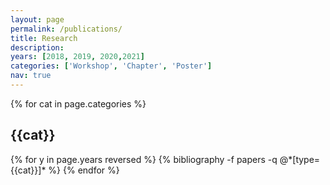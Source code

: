 ```yaml
---
layout: page
permalink: /publications/
title: Research
description: 
years: [2018, 2019, 2020,2021]
categories: ['Workshop', 'Chapter', 'Poster']
nav: true
---
```


<div class="publications">

{% for cat in page.categories  %}
<h2 class="year">{{cat}}</h2>
{% for y in page.years reversed  %}
  {% bibliography -f papers -q @*[type={{cat}}]* %}
{% endfor %}

</div>
